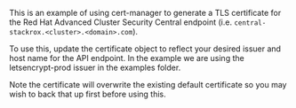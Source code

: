 This is an example of using cert-manager to generate a TLS certificate for the Red Hat Advanced Cluster Security Central endpoint (i.e. `central-stackrox.<cluster>.<domain>.com`).

To use this, update the certificate object to reflect your desired issuer and host name for the API endpoint. In the example we are using the letsencrypt-prod issuer in the examples folder.

Note the certificate will overwrite the existing default certificate so you may wish to back that up first before using this.